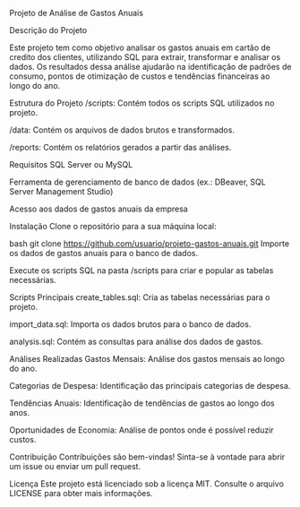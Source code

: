 Projeto de Análise de Gastos Anuais


Descrição do Projeto

Este projeto tem como objetivo analisar os gastos anuais em cartão de credito dos clientes, utilizando SQL para extrair, transformar e analisar os dados. Os resultados dessa análise ajudarão na identificação de padrões de consumo, pontos de otimização de custos e tendências financeiras ao longo do ano.

Estrutura do Projeto
/scripts: Contém todos os scripts SQL utilizados no projeto.

/data: Contém os arquivos de dados brutos e transformados.

/reports: Contém os relatórios gerados a partir das análises.

Requisitos
SQL Server ou MySQL

Ferramenta de gerenciamento de banco de dados (ex.: DBeaver, SQL Server Management Studio)

Acesso aos dados de gastos anuais da empresa

Instalação
Clone o repositório para a sua máquina local:

bash
git clone https://github.com/usuario/projeto-gastos-anuais.git
Importe os dados de gastos anuais para o banco de dados.

Execute os scripts SQL na pasta /scripts para criar e popular as tabelas necessárias.

Scripts Principais
create_tables.sql: Cria as tabelas necessárias para o projeto.

import_data.sql: Importa os dados brutos para o banco de dados.

analysis.sql: Contém as consultas para análise dos dados de gastos.

Análises Realizadas
Gastos Mensais: Análise dos gastos mensais ao longo do ano.

Categorias de Despesa: Identificação das principais categorias de despesa.

Tendências Anuais: Identificação de tendências de gastos ao longo dos anos.

Oportunidades de Economia: Análise de pontos onde é possível reduzir custos.

Contribuição
Contribuições são bem-vindas! Sinta-se à vontade para abrir um issue ou enviar um pull request.

Licença
Este projeto está licenciado sob a licença MIT. Consulte o arquivo LICENSE para obter mais informações.
